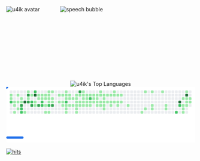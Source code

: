 <div style="display:flex;">


<img src="https://i.ibb.co/4ZfWvn4j/amit.gif" alt="u4ik avatar" width="160" />

<img src="https://i.ibb.co/9mgfRwH0/pixel-speech-bubble-1.gif" alt="speech bubble" width="360" height="200" />

</div>




<div align="" style="display: flex; flex-direction: column; align-items: center; height:30">

<!-- GitHub Stats Images -->
<img src="https://github-readme-stats.vercel.app/api/top-langs/?username=u4ik&theme=vue-dark&show_icons=true&hide_border=true&layout=compact" alt="u4ik's Top Languages">
<!-- <img src="https://github-readme-streak-stats.herokuapp.com/?user=u4ik&theme=vue-dark&hide_border=true" alt="u4ik's Streak"> -->

<!-- <img src="http://hits.dwyl.com/abhisheknaiidu/awesome-github-profile-readme.svg" alt="Hits Badge"> -->

</div>
<!--   <h4>Connect</h4> -->
<!-- <a style="text-decoration:none" href="https://www.linkedin.com/in/amitsmangat/" target="_blank"> -->
<!-- <img src="https://img.shields.io/badge/-Amit%20Mangat-blue?style=plastic&logo=Linkedin&logoColor=black&link=https://www.linkedin.com/in/amitsmangat/" alt="Join Community Badge"/> -->
<!-- </a> -->

<!--  <img src='https://img.shields.io/github/followers/u4ik?label=Follow&style=social'> -->
<!-- <img src="https://img.shields.io/static/v1?label=&labelColor=505050&message=arbeitnow&color=%230076D6&style=flat&logo=google-chrome&logoColor=%230076D6" alt="website"/></a> -->
<!-- <img src="https://img.shields.io/static/v1?label=%F0%9F%8C%9F&message=If%20Useful&style=style=flat&color=BC4E99" alt="Star Badge"/> -->
<!-- <a href="https://discord.gg/XTW52Kt"><img src="https://img.shields.io/discord/733027681184251937.svg?style=flat&label=Join%20Community&color=7289DA" alt="Join Community Badge"/></a> -->
<!-- <a href="https://twitter.com/abhisheknaiidu" ><img src="https://img.shields.io/twitter/follow/abhisheknaiidu.svg?style=social" /> </a> -->

<picture>
  <source
    media="(prefers-color-scheme: dark)"
    srcset="images/breakout-dark.svg"
  />
  <source
    media="(prefers-color-scheme: light)"
    srcset="images/breakout-light.svg"
  />
  <img alt="Breakout Game" src="images/breakout-light.svg" />
</picture>

[![hits](https://hits.deltapapa.io/github/u4ik/u4ik.svg)](https://hits.deltapapa.io)
